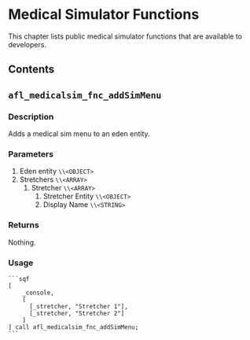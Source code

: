 # Medical Simulator Functions

This chapter lists public medical simulator functions that are available to developers.

## Contents

<!-- toc -->

## `afl_medicalsim_fnc_addSimMenu`

### Description

Adds a medical sim menu to an eden entity.

### Parameters

1. Eden entity `\\<OBJECT>`
1. Stretchers `\\<ARRAY>`
    1. Stretcher `\\<ARRAY>`
        1. Stretcher Entity `\\<OBJECT>`
        1. Display Name `\\<STRING>`

### Returns

Nothing.

### Usage

~~~admonish example
```sqf
[
    _console,
    [
      [_stretcher, "Stretcher 1"],
      [_stretcher, "Stretcher 2"]
    ]
] call afl_medicalsim_fnc_addSimMenu;
```
~~~
